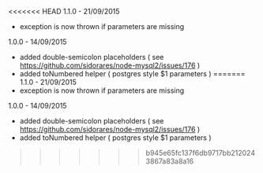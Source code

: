 <<<<<<< HEAD
1.1.0 - 21/09/2015
  - exception is now thrown if parameters are missing

1.0.0 - 14/09/2015
  - added double-semicolon placeholders ( see https://github.com/sidorares/node-mysql2/issues/176 )
  - added toNumbered helper ( postgres style $1 parameters )
=======
1.1.0 - 21/09/2015
  - exception is now thrown if parameters are missing

1.0.0 - 14/09/2015
  - added double-semicolon placeholders ( see https://github.com/sidorares/node-mysql2/issues/176 )
  - added toNumbered helper ( postgres style $1 parameters )
>>>>>>> b945e65fc137f6db9717bb2120243867a83a8a16
